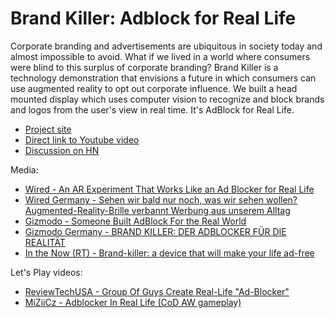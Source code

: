 # Brand Killer: Adblock for Real Life

Corporate branding and advertisements are ubiquitous in society today and almost impossible to avoid. What if we lived in a world where consumers were blind to this surplus of corporate branding? Brand Killer is a technology demonstration that envisions a future in which consumers can use augmented reality to opt out corporate influence. We built a head mounted display which uses computer vision to recognize and block brands and logos from the user's view in real time. It's AdBlock for Real Life.

- [Project site](http://jonathandub.in/cognizance/)
- [Direct link to Youtube video](https://www.youtube.com/watch?v=eDPn7MGxPjs)
- [Discussion on HN](https://news.ycombinator.com/item?id=8925019)

Media:
- [Wired - An AR Experiment That Works Like an Ad Blocker for Real Life](http://www.wired.com/2015/01/adblock-real-life-adblock-real-life/)
- [Wired Germany -  Sehen wir bald nur noch, was wir sehen wollen? Augmented-Reality-Brille verbannt Werbung aus unserem Alltag](https://www.wired.de/collection/latest/die-augmented-reality-brille-brand-killer-ist-der-adblocker-fur-den-alltag)
- [Gizmodo - Someone Built AdBlock For the Real World ](http://gizmodo.com/someone-built-adblock-for-the-real-world-1682420151)
- [Gizmodo Germany - BRAND KILLER: DER ADBLOCKER FÜR DIE REALITÄT](http://www.gizmodo.de/2015/01/30/brand-killer-der-adblocker-fuer-die-realitaet.html)
- [In the Now (RT) - Brand-killer: a device that will make your life ad-free](https://www.youtube.com/watch?v=M7qD6smiYtg)

Let's Play videos:
- [ReviewTechUSA - Group Of Guys Create Real-Life "Ad-Blocker"](https://www.youtube.com/watch?v=7oUjGnFLNT0)
- [MiZiiCz - Adblocker In Real Life (CoD AW gameplay)](https://www.youtube.com/watch?v=yQFjBLULI5Y)
